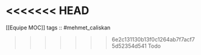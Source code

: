 <<<<<<< HEAD
=======
[[Equipe MOC]]
tags :: #mehmet_caliskan

>>>>>>> 6e2c131130b13f0c1264ab7f7acf75d52354d541
Todo
